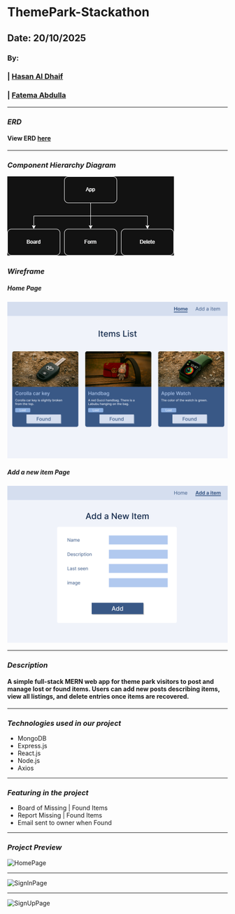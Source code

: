 # ThemePark-Stackathon

## Date: 20/10/2025

### By:

### | [Hasan Al Dhaif](https://github.com/izZERO)
### | [Fatema Abdulla](https://github.com/Fatema-Abdulla)
***
### ***ERD***
#### View ERD [here](https://lucid.app/lucidchart/ff3023cd-d98d-48c8-a6a4-d534bf7e0cac/edit?view_items=d.h1gfrxB4IE&page=0_0&invitationId=inv_bdab7c2e-6a40-45cf-b1d4-c25cc91007be)
***

### ***Component Hierarchy Diagram***
![Component Hierarchy Diagram](/public/Images/ThemePark-Stackathon.drawio.png)

### ***Wireframe***
##### Home Page
![Home Page](/public/Images/Home.png)
##### Add a new item Page
![Add a new item Page](/public/Images/new-item.png)
***
### ***Description***

#### A simple full-stack MERN web app for theme park visitors to post and manage lost or found items. Users can add new posts describing items, view all listings, and delete entries once items are recovered.

***

### ***Technologies used in our project***
  * MongoDB
  * Express.js
  * React.js
  * Node.js
  * Axios

***

### ***Featuring in the project***

* Board of Missing | Found Items
* Report Missing | Found Items
* Email sent to owner when Found
***
### ***Project Preview***

![HomePage](/public/images/Profile/homepage.png)
***
![SignInPage](/public/images/Profile/Sign-In.png)
***
![SignUpPage](/public/images/Profile/Sign-Up.png)
